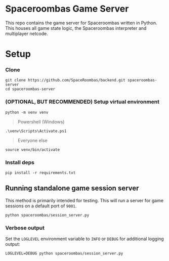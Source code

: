 # Spaceroombas Game Server

This repo contains the game server for Spaceroombas written in Python. This houses all game state logic, the Spaceroombas interpreter and multiplayer netcode.

# Setup

### Clone
```
git clone https://github.com/SpaceRoombas/backend.git spaceroombas-server
cd spaceroombas-server
```

### (OPTIONAL, BUT RECOMMENDED) Setup virtual environment

```
python -m venv venv
```

> Powershell (Windows)

```
.\venv\Scripts\Activate.ps1
```

> Everyone else

```
source venv/bin/activate
```

### Install deps

```
pip install -r requirements.txt
```

## Running standalone game session server

This method is primarily intended for testing. This will run a server for game sessions on a default port of `9001`.

```
python spaceroombas/session_server.py
```

### Verbose output

Set the `LOGLEVEL` environment variable to `INFO` or `DEBUG` for additional logging output:

```
LOGLEVEL=DEBUG python spaceroombas/session_server.py
```